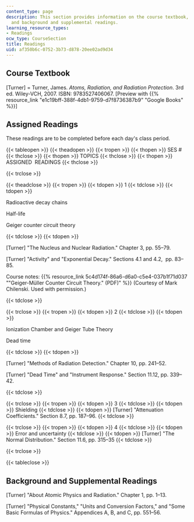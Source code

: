 ```yaml
---
content_type: page
description: This section provides information on the course textbook, assigned readings,
  and background and supplemental readings.
learning_resource_types:
- Readings
ocw_type: CourseSection
title: Readings
uid: af350b6c-0752-3b73-d878-20ee02ad9d34
---
```


Course Textbook
---------------

\[Turner\] = Turner, James. _Atoms, Radiation, and Radiation Protection_. 3rd ed. Wiley-VCH, 2007. ISBN: 9783527406067. \[Preview with {{% resource_link "e1c19bff-388f-4db1-9759-d7f8736387b9" "Google Books" %}}\]

Assigned Readings
-----------------

These readings are to be completed before each day's class period.

{{< tableopen >}}
{{< theadopen >}}
{{< tropen >}}
{{< thopen >}}
SES #
{{< thclose >}}
{{< thopen >}}
TOPICS
{{< thclose >}}
{{< thopen >}}
ASSIGNED  READINGS
{{< thclose >}}

{{< trclose >}}

{{< theadclose >}}
{{< tropen >}}
{{< tdopen >}}
1
{{< tdclose >}}
{{< tdopen >}}


Radioactive decay chains

Half-life

Geiger counter circuit theory


{{< tdclose >}}
{{< tdopen >}}


\[Turner\] "The Nucleus and Nuclear Radiation." Chapter 3, pp. 55–79.

\[Turner\] "Activity" and "Exponential Decay." Sections 4.1 and 4.2,  pp. 83–85.

Course notes: {{% resource_link 5c4d174f-86a6-d6a0-c5e4-037b1f71d037 "\"Geiger-Müller Counter Circuit Theory.\" (PDF)" %}} (Courtesy of Mark Chilenski. Used with permission.)


{{< tdclose >}}

{{< trclose >}}
{{< tropen >}}
{{< tdopen >}}
2
{{< tdclose >}}
{{< tdopen >}}


Ionization Chamber and Geiger Tube Theory

Dead time


{{< tdclose >}}
{{< tdopen >}}


\[Turner\] "Methods of Radiation Detection." Chapter 10, pp. 241–52.

\[Turner\] "Dead Time" and "Instrument Response." Section 11.12, pp. 339–42.


{{< tdclose >}}

{{< trclose >}}
{{< tropen >}}
{{< tdopen >}}
3
{{< tdclose >}}
{{< tdopen >}}
Shielding
{{< tdclose >}}
{{< tdopen >}}
\[Turner\] "Attenuation Coefficients." Section 8.7, pp. 187–96.
{{< tdclose >}}

{{< trclose >}}
{{< tropen >}}
{{< tdopen >}}
4
{{< tdclose >}}
{{< tdopen >}}
Error and uncertainty
{{< tdclose >}}
{{< tdopen >}}
\[Turner\] "The Normal Distribution." Section 11.6, pp. 315–35
{{< tdclose >}}

{{< trclose >}}

{{< tableclose >}}

Background and Supplemental Readings
------------------------------------

\[Turner\] "About Atomic Physics and Radiation." Chapter 1, pp. 1–13.

\[Turner\] "Physical Constants," "Units and Conversion Factors," and "Some Basic Formulas of Physics." Appendices A, B, and C, pp. 551–56.